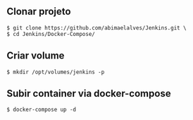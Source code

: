 ## Clonar projeto
```
$ git clone https://github.com/abimaelalves/Jenkins.git \
$ cd Jenkins/Docker-Compose/
```

## Criar volume
```
$ mkdir /opt/volumes/jenkins -p
```
## Subir container via docker-compose
```
$ docker-compose up -d
```